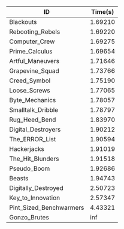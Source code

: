 |ID|Time(s)|
|-|-|
|Blackouts|1.69210|
|Rebooting_Rebels|1.69220|
|Computer_Crew|1.69275|
|Prime_Calculus|1.69654|
|Artful_Maneuvers|1.71646|
|Grapevine_Squad|1.73766|
|Creed_Symbol|1.75190|
|Loose_Screws|1.77065|
|Byte_Mechanics|1.78057|
|Smalltalk_Dribble|1.78797|
|Rug_Heed_Bend|1.83970|
|Digital_Destroyers|1.90212|
|The_ERROR_List|1.90594|
|Hackerjacks|1.91019|
|The_Hit_Blunders|1.91518|
|Pseudo_Boom|1.92686|
|Beasts|1.94743|
|Digitally_Destroyed|2.50723|
|Key_to_Innovation|2.57347|
|Pint_Sized_Benchwarmers|4.43321|
|Gonzo_Brutes|inf|
